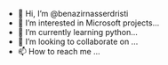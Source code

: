 - 👋 Hi, I’m @benazirnasserdristi
- 👀 I’m interested in Microsoft projects...
- 🌱 I’m currently learning  python...
- 💞️ I’m looking to collaborate on ...
- 📫 How to reach me ...

<!---
benazirnasserdristi/benazirnasserdristi is a ✨ special ✨ repository because its `README.md` (this file) appears on your GitHub profile.
You can click the Preview link to take a look at your changes.
--->

